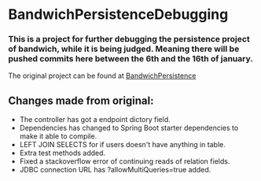 # BandwichPersistenceDebugging

### This is a project for further debugging the persistence project of bandwich, while it is being judged. Meaning there will be pushed commits here between the 6th and the 16th of january.

The original project can be found at [BandwichPersistence](https://github.com/Laustrup/BandwichPersistence)

## Changes made from original:

* The controller has got a endpoint dictory field.
* Dependencies has changed to Spring Boot starter dependencies to make it able to compile.
* LEFT JOIN SELECTS for if users doesn't have anything in table.
* Extra test methods added.
* Fixed a stackoverflow error of continuing reads of relation fields.
* JDBC connection URL has ?allowMultiQueries=true added.